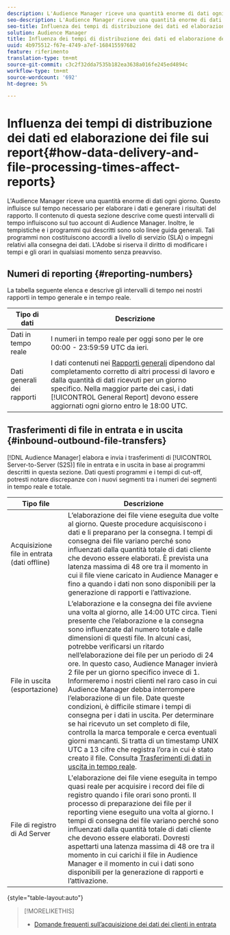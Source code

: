 ```yaml
---
description: L'Audience Manager riceve una quantità enorme di dati ogni giorno. Questo influisce sul tempo necessario per elaborare i dati e generare i risultati del rapporto. Il contenuto di questa sezione descrive come questi intervalli di tempo influiscono sul tuo account di Audience Manager. Inoltre, le tempistiche e i programmi qui descritti sono solo linee guida generali. Tali programmi non costituiscono accordi a livello di servizio (SLA) o impegni relativi alla consegna dei dati. L'Adobe si riserva il diritto di modificare i tempi e gli orari in qualsiasi momento senza preavviso.
seo-description: L'Audience Manager riceve una quantità enorme di dati ogni giorno. Questo influisce sul tempo necessario per elaborare i dati e generare i risultati del rapporto. Il contenuto di questa sezione descrive come questi intervalli di tempo influiscono sul tuo account di Audience Manager. Inoltre, le tempistiche e i programmi qui descritti sono solo linee guida generali. Tali programmi non costituiscono accordi a livello di servizio (SLA) o impegni relativi alla consegna dei dati. L'Adobe si riserva il diritto di modificare i tempi e gli orari in qualsiasi momento senza preavviso.
seo-title: Influenza dei tempi di distribuzione dei dati ed elaborazione dei file sui report
solution: Audience Manager
title: Influenza dei tempi di distribuzione dei dati ed elaborazione dei file sui report
uuid: 4b975512-f67e-4749-a7ef-168415597682
feature: riferimento
translation-type: tm+mt
source-git-commit: c3c2f32dda7535b182ea3638a016fe245ed4894c
workflow-type: tm+mt
source-wordcount: '692'
ht-degree: 5%

---
```



# Influenza dei tempi di distribuzione dei dati ed elaborazione dei file sui report{#how-data-delivery-and-file-processing-times-affect-reports}

L&#39;Audience Manager riceve una quantità enorme di dati ogni giorno. Questo influisce sul tempo necessario per elaborare i dati e generare i risultati del rapporto. Il contenuto di questa sezione descrive come questi intervalli di tempo influiscono sul tuo account di Audience Manager. Inoltre, le tempistiche e i programmi qui descritti sono solo linee guida generali. Tali programmi non costituiscono accordi a livello di servizio (SLA) o impegni relativi alla consegna dei dati. L&#39;Adobe si riserva il diritto di modificare i tempi e gli orari in qualsiasi momento senza preavviso.

## Numeri di reporting {#reporting-numbers}

<!-- 

c_reporting_file_transfer_timeframe.xml

 -->

La tabella seguente elenca e descrive gli intervalli di tempo nei nostri rapporti in tempo generale e in tempo reale.


| Tipo di dati | Descrizione |
|---|---|
| Dati in tempo reale | I numeri in tempo reale per oggi sono per le ore 00:00 - 23:59:59 UTC da ieri. |
| Dati generali dei rapporti | I dati contenuti nei [Rapporti generali](../reporting/general-reports.md#general-reports-overview) dipendono dal completamento corretto di altri processi di lavoro e dalla quantità di dati ricevuti per un giorno specifico. Nella maggior parte dei casi, i dati [!UICONTROL General Report] devono essere aggiornati ogni giorno entro le 18:00 UTC. |

## Trasferimenti di file in entrata e in uscita {#inbound-outbound-file-transfers}

[!DNL Audience Manager] elabora e invia i trasferimenti di  [!UICONTROL Server-to-Server (S2S)] file in entrata e in uscita in base ai programmi descritti in questa sezione. Dati questi programmi e i tempi di cut-off, potresti notare discrepanze con i nuovi segmenti tra i numeri dei segmenti in tempo reale e totale.

| Tipo file | Descrizione |
|---|---|
| Acquisizione file in entrata (dati offline) | L’elaborazione dei file viene eseguita due volte al giorno. Queste procedure acquisiscono i dati e li preparano per la consegna. I tempi di consegna dei file variano perché sono influenzati dalla quantità totale di dati cliente che devono essere elaborati. È prevista una latenza massima di 48 ore tra il momento in cui il file viene caricato in Audience Manager e fino a quando i dati non sono disponibili per la generazione di rapporti e l’attivazione. |
| File in uscita (esportazione) | L’elaborazione e la consegna dei file avviene una volta al giorno, alle 14:00 UTC circa. Tieni presente che l’elaborazione e la consegna sono influenzate dal numero totale e dalle dimensioni di questi file. In alcuni casi, potrebbe verificarsi un ritardo nell’elaborazione dei file per un periodo di 24 ore. In questo caso, Audience Manager invierà 2 file per un giorno specifico invece di 1. Informeremo i nostri clienti nel raro caso in cui Audience Manager debba interrompere l’elaborazione di un file. Date queste condizioni, è difficile stimare i tempi di consegna per i dati in uscita. Per determinare se hai ricevuto un set completo di file, controlla la marca temporale e cerca eventuali giorni mancanti. Si tratta di un timestamp UNIX UTC a 13 cifre che registra l’ora in cui è stato creato il file. Consulta [Trasferimenti di dati in uscita in tempo reale](../integration/receiving-audience-data/real-time-outbound-transfers/real-time-outbound-transfers.md). |
| File di registro di Ad Server | L&#39;elaborazione dei file viene eseguita in tempo quasi reale per acquisire i record dei file di registro quando i file orari sono pronti. Il processo di preparazione dei file per il reporting viene eseguito una volta al giorno. I tempi di consegna dei file variano perché sono influenzati dalla quantità totale di dati cliente che devono essere elaborati. Dovresti aspettarti una latenza massima di 48 ore tra il momento in cui carichi il file in Audience Manager e il momento in cui i dati sono disponibili per la generazione di rapporti e l’attivazione. |

{style=&quot;table-layout:auto&quot;}

>[!MORELIKETHIS]
>
>* [Domande frequenti sull’acquisizione dei dati dei clienti in entrata](../faq/faq-inbound-data-ingestion.md)

